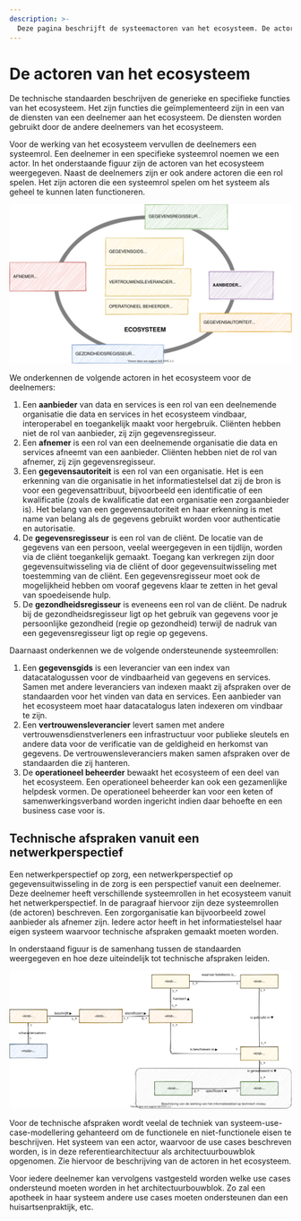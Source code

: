 ```yaml
---
description: >-
  Deze pagina beschrijft de systeemactoren van het ecosysteem. De actoren zijn de organisaties en personen die gegevens met elkaar uitwisselen in het ecosysteem.
---
```


# De actoren van het ecosysteem

De technische standaarden beschrijven de generieke en specifieke functies van het ecosysteem. Het zijn functies die geïmplementeerd zijn in een van de diensten van een deelnemer aan het ecosysteem. De diensten worden gebruikt door de andere deelnemers van het ecosysteem. 

Voor de werking van het ecosysteem vervullen de deelnemers een systeemrol. Een deelnemer in een specifieke systeemrol noemen we een actor. In het onderstaande figuur zijn de actoren van het ecosysteem weergegeven. Naast de deelnemers zijn er ook andere actoren die een rol spelen. Het zijn actoren die een systeemrol spelen om het systeem als geheel te kunnen laten functioneren.

![De actoren in het ecosysteem](../.gitbook/assets/technology/actors.svg)

We onderkennen de volgende actoren in het ecosysteem voor de deelnemers:

1. Een **aanbieder** van data en services is een rol van een deelnemende organisatie die data en services in het ecosysteem vindbaar, interoperabel en toegankelijk maakt voor hergebruik. Cliënten hebben niet de rol van aanbieder, zij zijn gegevensregisseur.
2. Een **afnemer** is een rol van een deelnemende organisatie die data en services afneemt van een aanbieder. Cliënten hebben niet de rol van afnemer, zij zijn gegevensregisseur.
3. Een **gegevensautoriteit** is een rol van een organisatie. Het is een erkenning van die organisatie in het informatiestelsel dat zij de bron is voor een gegevensattribuut, bijvoorbeeld een identificatie of een kwalificatie (zoals de kwalificatie dat een organisatie een zorgaanbieder is). Het belang van een gegevensautoriteit en haar erkenning is met name van belang als de gegevens gebruikt worden voor authenticatie en autorisatie.
4. De **gegevensregisseur** is een rol van de cliënt. De locatie van de gegevens van een persoon, veelal weergegeven in een tijdlijn, worden via de cliënt toegankelijk gemaakt. Toegang kan verkregen zijn door gegevensuitwisseling via de cliënt of door gegevensuitwisseling met toestemming van de cliënt. Een gegevensregisseur moet ook de mogelijkheid hebben om vooraf gegevens klaar te zetten in het geval van spoedeisende hulp.
5. De **gezondheidsregisseur** is eveneens een rol van de cliënt. De nadruk bij de gezondheidsregisseur ligt op het gebruik van gegevens voor je persoonlijke gezondheid (regie op gezondheid) terwijl de nadruk van een gegevensregisseur ligt op regie op gegevens.

Daarnaast onderkennen we de volgende ondersteunende systeemrollen:

1. Een **gegevensgids** is een leverancier van een index van datacatalogussen voor de vindbaarheid van gegevens en services. Samen met andere leveranciers van indexen maakt zij afspraken over de standaarden voor het vinden van data en services. Een aanbieder van het ecosysteem moet haar datacatalogus laten indexeren om vindbaar te zijn.
2. Een **vertrouwensleverancier** levert samen met andere vertrouwensdienstverleners een infrastructuur voor publieke sleutels en andere data voor de verificatie van de geldigheid en herkomst van gegevens. De vertrouwensleveranciers maken samen afspraken over de standaarden die zij hanteren.
3. De **operationeel beheerder** bewaakt het ecosysteem of een deel van het ecosysteem. Een operationeel beheerder kan ook een gezamenlijke helpdesk vormen. De operationeel beheerder kan voor een keten of samenwerkingsverband worden ingericht indien daar behoefte en een business case voor is.

## Technische afspraken vanuit een netwerkperspectief

Een netwerkperspectief op zorg, een netwerkperspectief op gegevensuitwisseling in de zorg is een perspectief vanuit een deelnemer. Deze deelnemer heeft verschillende systeemrollen in het ecosysteem vanuit het netwerkperspectief. In de paragraaf hiervoor zijn deze systeemrollen (de actoren) beschreven. Een zorgorganisatie kan bijvoorbeeld zowel aanbieder als afnemer zijn. Iedere actor heeft in het informatiestelsel haar eigen systeem waarvoor technische afspraken gemaakt moeten worden.

In onderstaand figuur is de samenhang tussen de standaarden weergegeven en hoe deze uiteindelijk tot technische afspraken leiden. 

![Samenhang tussen standaarden](../.gitbook/assets/technology/coherence.svg)

Voor de technische afspraken wordt veelal de techniek van systeem-use-case-modellering gehanteerd om de functionele en niet-functionele eisen te beschrijven. Het systeem van een actor, waarvoor de use cases beschreven worden, is in deze referentiearchitectuur als architectuurbouwblok opgenomen. Zie hiervoor de beschrijving van de actoren in het ecosysteem.

Voor iedere deelnemer kan vervolgens vastgesteld worden welke use cases ondersteund moeten worden in het architectuurbouwblok. Zo zal een apotheek in haar systeem andere use cases moeten ondersteunen dan een huisartsenpraktijk, etc.

